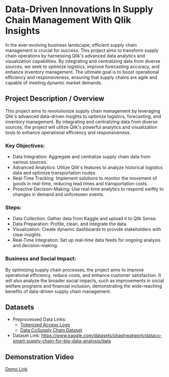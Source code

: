 # Data-Driven Innovations In Supply Chain Management With Qlik Insights
In the ever-evolving business landscape, efficient supply chain management is crucial for success. This project aims to transform supply chain operations by harnessing Qlik's advanced data analytics and visualization capabilities. By integrating and centralizing data from diverse sources, we seek to optimize logistics, improve forecasting accuracy, and enhance inventory management. The ultimate goal is to boost operational efficiency and responsiveness, ensuring that supply chains are agile and capable of meeting dynamic market demands.

## Project Description / Overview
This project aims to revolutionize supply chain management by leveraging Qlik's advanced data-driven insights to optimize logistics, forecasting, and inventory management. By integrating and centralizing data from diverse sources, the project will utilize Qlik's powerful analytics and visualization tools to enhance operational efficiency and responsiveness.

### Key Objectives:
- Data Integration: Aggregate and centralize supply chain data from various sources.
- Advanced Analytics: Utilize Qlik's features to analyze historical logistics data and optimize transportation routes.
- Real-Time Tracking: Implement solutions to monitor the movement of goods in real-time, reducing lead times and transportation costs.
- Proactive Decision-Making: Use real-time analytics to respond swiftly to changes in demand and unforeseen events.
### Steps:
- Data Collection: Gather data from Kaggle and upload it to Qlik Sense.
- Data Preparation: Profile, clean, and integrate the data.
- Visualization: Create dynamic dashboards to provide stakeholders with clear insights.
- Real-Time Integration: Set up real-time data feeds for ongoing analysis and decision-making.
### Business and Social Impact:
By optimizing supply chain processes, the project aims to improve operational efficiency, reduce costs, and enhance customer satisfaction. It will also analyze the broader social impacts, such as improvements in social welfare programs and financial inclusion, demonstrating the wide-reaching benefits of data-driven supply chain management.

## Datasets
- Preprocessed Data Links:
  - [Tokenized Access Logs](https://gbiarqe7auuiss8.sg.qlikcloud.com/dataset/6661d448e80b2ca69dd1bc2d)
  - [Data CoSupply Chain Dataset](https://gbiarqe7auuiss8.sg.qlikcloud.com/dataset/6661d0b6e925e745648c166e)
- Dataset Link: https://www.kaggle.com/datasets/shashwatwork/dataco-smart-supply-chain-for-big-data-analysis/data

## Demonstration Video
[Demo Link](https://drive.google.com/file/d/1BHcU2QClhcJu8F9WpINYWazuNGWlbu93/view?usp=sharing)
